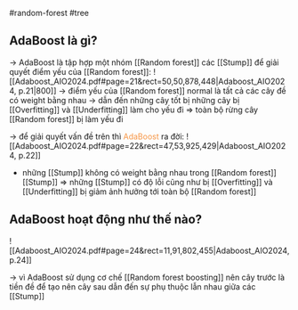 #random-forest #tree 

## AdaBoost là gì?
-> AdaBoost là tập hợp một nhóm [[Random forest]] các [[Stump]] để giải quyết điểm yếu của [[Random forest]]: 
![[Adaboost_AIO2024.pdf#page=21&rect=50,50,878,448|Adaboost_AIO2024, p.21|800]]
-> điểm yếu của [[Random forest]] normal là tất cả các cây đề có weight bằng nhau -> dẫn đến những cây tốt bị những cây bị [[Overfitting]] và [[Underfitting]] làm cho yếu đi => toàn bộ rừng cây [[Random forest]] bị làm yếu đi

-> để giải quyết vấn đề trên thì <font color="#f79646">AdaBoost</font> ra đời:
![[Adaboost_AIO2024.pdf#page=22&rect=47,53,925,429|Adaboost_AIO2024, p.22]]
- những [[Stump]] không có weight bằng nhau trong [[Random forest]] [[Stump]] 
=> những [[Stump]] có độ lỗi cũng như bị [[Overfitting]] và [[Underfitting]] bị giảm ảnh hưởng tới toàn bộ [[Random forest]] 

## AdaBoost hoạt động như thế nào?

![[Adaboost_AIO2024.pdf#page=24&rect=11,91,802,455|Adaboost_AIO2024, p.24]]

-> vì AdaBoost sử dụng cơ chế [[Random forest boosting]] nên cây trước là tiền đề để tạo nên cây sau dẫn đến sự phụ thuộc lẫn nhau giữa các [[Stump]] 